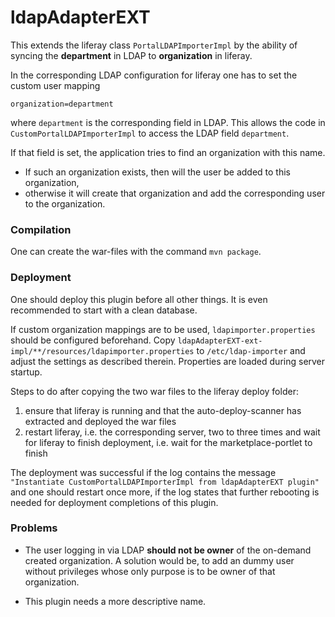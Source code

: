 # ldapAdapterEXT

This extends the liferay class `PortalLDAPImporterImpl` by the ability of
syncing the **department** in LDAP to **organization** in liferay.

In the corresponding LDAP configuration for liferay one has to set the custom
user mapping
```
organization=department
```
where `department` is the corresponding field in LDAP.
This allows the code in `CustomPortalLDAPImporterImpl` to access the LDAP field
`department`.

If that field is set, the application tries to find an organization with this
name.
- If such an organization exists, then will the user be added to this
  organization,
- otherwise it will create that organization and add the corresponding user to
  the organization.
  
### Compilation
One can create the war-files with the command `mvn package`.

### Deployment
One should deploy this plugin before all other things. It is even recommended to
start with a clean database.

If custom organization mappings are to be used, `ldapimporter.properties` should
be configured beforehand. Copy `ldapAdapterEXT-ext-impl/**/resources/ldapimporter.properties`
to `/etc/ldap-importer` and adjust the settings as described therein. Properties
are loaded during server startup.

Steps to do after copying the two war files to the liferay deploy folder:
1. ensure that liferay is running and that the auto-deploy-scanner has extracted
  and deployed the war files
2. restart liferay, i.e. the corresponding server, two to three times and wait
  for liferay to finish deployment, i.e. wait for the marketplace-portlet to
  finish
  
The deployment was successful if the log contains the message
`"Instantiate CustomPortalLDAPImporterImpl from ldapAdapterEXT plugin"` and one
should restart once more, if the log states that further rebooting is needed for
deployment completions of this plugin.
  
### Problems
- The user logging in via LDAP **should not be owner** of the on-demand created
  organization. A solution would be, to add an dummy user without privileges whose
  only purpose is to be owner of that organization.
  
- This plugin needs a more descriptive name.
